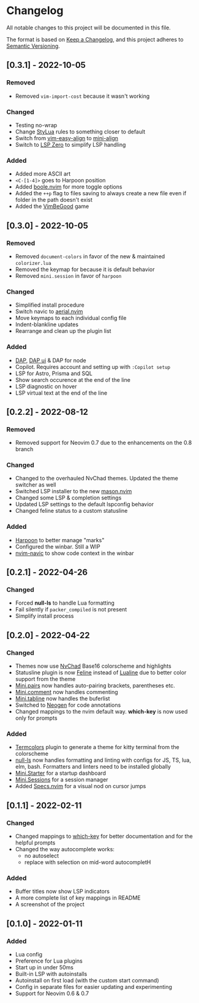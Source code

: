 # Changelog

All notable changes to this project will be documented in this file.

The format is based on [Keep a Changelog](https://keepachangelog.com/en/1.0.0/),
and this project adheres to
[Semantic Versioning](https://semver.org/spec/v2.0.0.html).

## [0.3.1] - 2022-10-05

### Removed

- Removed `vim-import-cost` because it wasn't working

### Changed

- Testing no-wrap
- Change [StyLua](https://github.com/JohnnyMorganz/StyLua) rules to something
  closer to default
- Switch from [vim-easy-align](https://github.com/junegunn/vim-easy-align) to
  [mini-align](https://github.com/echasnovski/mini.nvim/blob/main/readmes/mini-align.md)
- Switch to [LSP Zero](https://github.com/VonHeikemen/lsp-zero.nvim) to simplify
  LSP handling

### Added

- Added more ASCII art
- `<C-[1-4]>` goes to Harpoon position
- Added [boole.nvim](https://github.com/nat-418/boole.nvim) for more toggle
  options
- Added the `++p` flag to files saving to always create a new file even if
  folder in the path doesn't exist
- Added the [VimBeGood](https://github.com/ThePrimeagen/vim-be-good) game

## [0.3.0] - 2022-10-05

### Removed

- Removed `document-colors` in favor of the new & maintained `colorizer.lua`
- Removed the keymap for <C-l> because it is default behavior
- Removed `mini.session` in favor of `harpoon`

### Changed

- Simplified install procedure
- Switch navic to [aerial.nvim](https://github.com/stevearc/aerial.nvim)
- Move keymaps to each individual config file
- Indent-blankline updates
- Rearrange and clean up the plugin list

### Added

- [DAP](https://github.com/mfussenegger/nvim-dap),
  [DAP ui](https://github.com/rcarriga/nvim-dap-ui) & DAP for node
- Copilot. Requires account and setting up with `:Copilot setup`
- LSP for Astro, Prisma and SQL
- Show search occurence at the end of the line
- LSP diagnostic on hover
- LSP virtual text at the end of the line

## [0.2.2] - 2022-08-12

### Removed

- Removed support for Neovim 0.7 due to the enhancements on the 0.8 branch

### Changed

- Changed to the overhauled NvChad themes. Updated the theme switcher as well
- Switched LSP installer to the new
  [mason.nvim](https://github.com/williamboman/mason.nvim)
- Changed some LSP & completion settings
- Updated LSP settings to the default lspconfig behavior
- Changed feline status to a custom statusline

### Added

- [Harpoon](https://github.com/ThePrimeagen/harpoon) to better manage "marks"
- Configured the winbar. Still a WIP
- [nvim-navic](https://github.com/SmiteshP/nvim-navic) to show code context in
  the winbar

## [0.2.1] - 2022-04-26

### Changed

- Forced **null-ls** to handle Lua formatting
- Fail silently if `packer_compiled` is not present
- Simplify install process

## [0.2.0] - 2022-04-22

### Changed

- Themes now use [NvChad](https://github.com/NvChad/NvChad) Base16 colorscheme
  and highlights
- Statusline plugin is now [Feline](https://github.com/feline-nvim/feline.nvim)
  instead of [Lualine](https://github.com/nvim-lualine/lualine.nvim) due to
  better color support from the theme
- [Mini.pairs](https://github.com/echasnovski/mini.nvim#minipairs) now handles
  auto-pairing brackets, parentheses etc.
- [Mini.comment](https://github.com/echasnovski/mini.nvim#minicomment) now
  handles commenting
- [Mini.tabline](https://github.com/echasnovski/mini.nvim#minitabline) now
  handles the buferlist
- Switched to [Neogen](https://github.com/danymat/neogen) for code annotations
- Changed mappings to the nvim default way. **which-key** is now used only for
  prompts

### Added

- [Termcolors](https://github.com/psliwka/termcolors.nvim) plugin to generate a
  theme for kitty terminal from the colorscheme
- [null-ls](https://github.com/jose-elias-alvarez/null-ls.nvim) now handles
  formatting and linting with configs for JS, TS, lua, elm, bash. Formatters and
  linters need to be installed globally
- [Mini.Starter](https://github.com/echasnovski/mini.nvim#ministarter) for a
  startup dashboard
- [Mini.Sessions](https://github.com/echasnovski/mini.nvim#minisessions) for a
  session manager
- Added [Specs.nvim](https://github.com/edluffy/specs.nvim) for a visual nod on
  cursor jumps

## [0.1.1] - 2022-02-11

### Changed

- Changed mappings to [which-key](https://github.com/folke/which-key.nvim) for
  better documentation and for the helpful prompts
- Changed the way autocomplete works:
  - no autoselect
  - replace with selection on mid-word autocompletH

### Added

- Buffer titles now show LSP indicators
- A more complete list of key mappings in README
- A screenshot of the project

## [0.1.0] - 2022-01-11

### Added

- Lua config
- Preference for Lua plugins
- Start up in under 50ms
- Built-in LSP with autoinstalls
- Autoinstall on first load (with the custom start command)
- Config in separate files for easier updating and experimenting
- Support for Neovim 0.6 & 0.7
